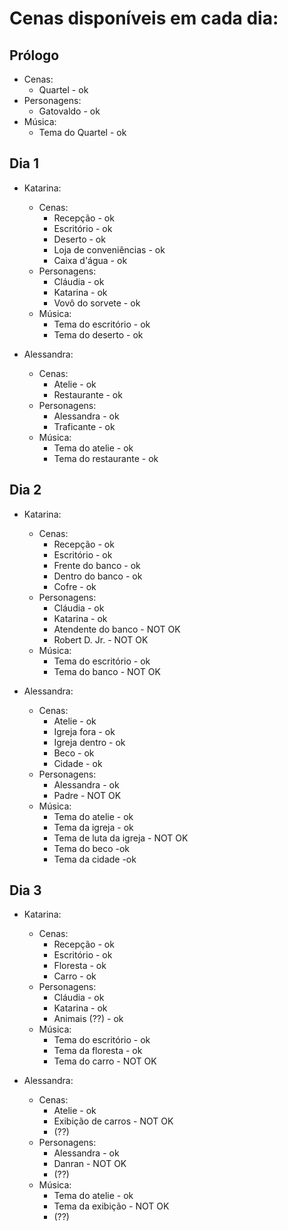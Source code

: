 # Cenas disponíveis em cada dia:

## Prólogo

- Cenas:
  - Quartel - ok
- Personagens:
  - Gatovaldo - ok
- Música:
  - Tema do Quartel - ok

## Dia 1

- Katarina:
  - Cenas:
    - Recepção - ok
    - Escritório - ok
    - Deserto - ok
    - Loja de conveniências - ok
    - Caixa d'água - ok
  - Personagens:
    - Cláudia - ok
    - Katarina - ok
    - Vovô do sorvete - ok
  - Música:
    - Tema do escritório - ok
    - Tema do deserto - ok

- Alessandra:
  - Cenas:
    - Atelie - ok
    - Restaurante - ok
  - Personagens:
    - Alessandra - ok
    - Traficante - ok
  - Música:
    - Tema do atelie - ok
    - Tema do restaurante - ok

## Dia 2

- Katarina:
  - Cenas:
    - Recepção - ok
    - Escritório - ok
    - Frente do banco - ok
    - Dentro do banco - ok
    - Cofre - ok
  - Personagens:
    - Cláudia - ok
    - Katarina - ok
    - Atendente do banco - NOT OK
    - Robert D. Jr. - NOT OK
  - Música:
    - Tema do escritório - ok
    - Tema do banco - NOT OK

- Alessandra:
  - Cenas:
    - Atelie - ok
    - Igreja fora - ok
    - Igreja dentro - ok
    - Beco - ok
    - Cidade - ok
  - Personagens:
    - Alessandra - ok
    - Padre - NOT OK
  - Música:
    - Tema do atelie - ok
    - Tema da igreja - ok
    - Tema de luta da igreja - NOT OK
    - Tema do beco -ok
    - Tema da cidade -ok

## Dia 3

- Katarina:
  - Cenas:
    - Recepção - ok
    - Escritório - ok
    - Floresta - ok
    - Carro - ok
  - Personagens:
    - Cláudia - ok
    - Katarina - ok
    - Animais (??) - ok
  - Música:
    - Tema do escritório - ok
    - Tema da floresta - ok
    - Tema do carro - NOT OK

- Alessandra:
  - Cenas:
    - Atelie - ok
    - Exibição de carros - NOT OK
    - (??)
  - Personagens:
    - Alessandra - ok
    - Danran - NOT OK
    - (??)
  - Música:
    - Tema do atelie - ok
    - Tema da exibição - NOT OK
    - (??)
